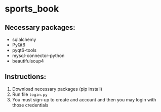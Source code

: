 # sports_book
## Necessary packages:
 - sqlalchemy
- PyQt6
- pyqt6-tools
- mysql-connector-python
- beautifulsoup4

## Instructions:
1. Download necessary packages (pip install)
2. Run file `login.py`
3. You must sign-up to create and account and then you may login with those credentials